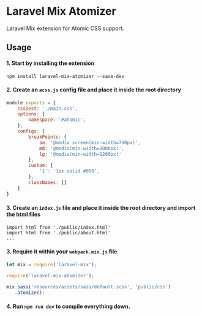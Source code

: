 # Laravel Mix Atomizer
Laravel Mix extension for Atomic CSS support.

## Usage
#### 1. Start by installing the extension
```
npm install laravel-mix-atomizer --save-dev
```

#### 2. Create an `acss.js` config file and place it inside the root directory
```js
module.exports = {
    cssDest: './main.css',
    options: {
        namespace: '#atomic',
    },
    configs: {
        breakPoints: {
            sm: '@media screen(min-width=750px)',
            md: '@media(min-width=1000px)',
            lg: '@media(min-width=1200px)'
        },
        custom: {
            '1': '1px solid #000',
        },
        classNames: []
    }
}
```

#### 3. Create an `index.js` file and place it inside the root directory and import the html files
```
import html from './public/index.html'
import html from './public/about.html'
...
```

#### 3. Require it within your `webpack.mix.js` file
```js
let mix = require('laravel-mix');

require('laravel-mix-atomizer');

mix.sass('resources/assets/sass/default.scss', 'public/css')
   .atomize();
```

#### 4. Run `npm run dev` to compile everything down.
